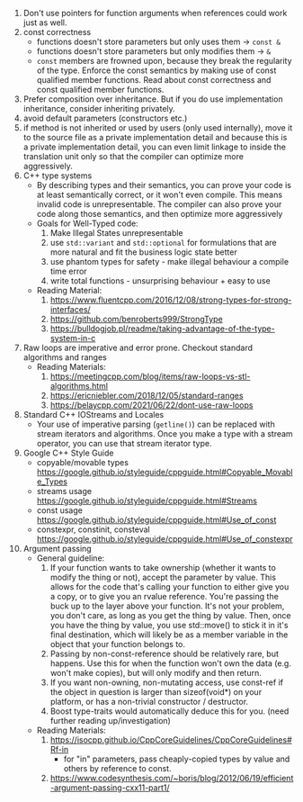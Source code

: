 1. Don't use pointers for function arguments when references could work just as well.
2. const correctness
   - functions doesn't store parameters but only uses them -> `const &`
   - functions doesn't store parameters but only modifies them -> `&`
   - `const` members are frowned upon, because they break the regularity of the type. Enforce the const semantics by making use of const qualified member functions. Read about const correctness and const qualified member functions.
3. Prefer composition over inheritance. But if you do use implementation inheritance, consider inheriting privately.
4. avoid default parameters (constructors etc.)
5. if method is not inherited or used by users (only used internally), move it to the source file as a private implementation detail and because this is a private implementation detail, you can even limit linkage to inside the translation unit only so that the compiler can optimize more aggressively.
6. C++ type systems
   - By describing types and their semantics, you can prove your code is at least semantically correct, or it won't even compile. This means invalid code is unrepresentable. The compiler can also prove your code along those semantics, and then optimize more aggressively
   - Goals for Well-Typed code:
        1. Make Illegal States unrepresentable
        2. use `std::variant` and `std::optional` for formulations that are more natural and fit the business logic state better
        3. use phantom types for safety - make illegal behaviour a compile time error
        4. write total functions - unsurprising behaviour + easy to use
   - Reading Material:
        1. https://www.fluentcpp.com/2016/12/08/strong-types-for-strong-interfaces/
        2. https://github.com/benroberts999/StrongType
        3. https://bulldogjob.pl/readme/taking-advantage-of-the-type-system-in-c
7. Raw loops are imperative and error prone. Checkout standard algorithms and ranges
   - Reading Materials:
        1. https://meetingcpp.com/blog/items/raw-loops-vs-stl-algorithms.html
        2. https://ericniebler.com/2018/12/05/standard-ranges
        3. https://belaycpp.com/2021/06/22/dont-use-raw-loops
9. Standard C++ IOStreams and Locales
    - Your use of imperative parsing (`getline()`) can be replaced with stream iterators and algorithms. Once you make a type with a stream operator, you can use that stream iterator type.  
10. Google C++ Style Guide
    - copyable/movable types https://google.github.io/styleguide/cppguide.html#Copyable_Movable_Types
    - streams usage https://google.github.io/styleguide/cppguide.html#Streams
    - const usage https://google.github.io/styleguide/cppguide.html#Use_of_const
    - constexpr, constinit, consteval https://google.github.io/styleguide/cppguide.html#Use_of_constexpr
11. Argument passing
     - General guideline:
        1. If your function wants to take ownership (whether it wants to modify the thing or not), accept the parameter by value. This allows for the code that's calling your function to either give you a copy, or to give you an rvalue reference. You're passing the buck up to the layer above your function. It's not your problem, you don't care, as long as you get the thing by value. Then, once you have the thing by value, you use std::move() to stick it in it's final destination, which will likely be as a member variable in the object that your function belongs to.
        2. Passing by non-const-reference should be relatively rare, but happens. Use this for when the function won't own the data (e.g. won't make copies), but will only modify and then return.
        3. If you want non-owning, non-mutating access, use const-ref if the object in question is larger than sizeof(void*) on your platform, or has a non-trivial constructor / destructor.
        4. Boost type-traits would automatically deduce this for you. (need further reading up/investigation)
     - Reading Materials:
        1. https://isocpp.github.io/CppCoreGuidelines/CppCoreGuidelines#Rf-in
            - for "in" parameters, pass cheaply-copied types by value and others by reference to const.
        2. https://www.codesynthesis.com/~boris/blog/2012/06/19/efficient-argument-passing-cxx11-part1/
